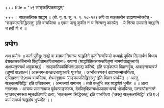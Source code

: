 +++
title = "५९ साङ्कल्पिकश्राद्धम्"

+++
। साङ्कल्पिक श्राद्धम् ॥ (बो. गृ. प. सू. १. ९. १०-११) अपि वा सङ्कल्पेन ब्राह्मणान्भोजयेत् - 'सङ्कल्पसिद्धिरस्तु' इति वाचयित्वा ॥ एवमा पत्सु कुर्वीत न च नित्यन्तु कारयेत् । ये नित्या उपासते श्राद्धानि च हवी षि च ॥
## प्रयोगः
अथ प्रयोगः ॥ कर्ता पूर्वेद्युः सद्यो वा ब्राह्मणानिमन्त्र्य श्राद्धदिने कृतनित्यक्रियो मध्याह्ने पूर्वमेव तिलतर्पणं विधाय देशकालकर्तिनान्ते पितृपितामहपितामहानां० रूपाणां (श्राद्धविहितसमस्तपितॄणां नामगोत्राद्युच्चार्य) अक्षय्यतृप्त्यर्थं अमुकश्राद्धं । साङ्कल्पिकविधिनाऽहमद्य करिष्ये, इति सङ्कल्प्य विप्रानाहूय, आवाहनाऱ्यावर्ज (तूष्णीं वाऽवाहनं ) आसनगन्धाच्छादनाशुपचारैः पूजयेत् । अग्नौकरणवर्ज ब्राह्मणान्भोजयित्वा, तृप्तिप्रश्नान्तेऽक्षय्यं वाचयित्वा, शेषमनुज्ञाप्य ‘सङ्कल्पसिद्धिरस्तु' इति विप्रान प्रार्थयेत् । 'अस्तु सङ्कल्पसिद्धिः' इति प्रतिवचनम् । अन्यत्सर्वं समानम् । ततो बन्धुभिः सह श्राद्धशेषं भुनीत ॥ ॥ अत्य न्ताशक्तः - आचम्य प्राणानायम्य पूर्ववत्सङ्कल्प्य, देवपितृविप्रान्यथोपपादमभ्यर्च्य भोजयित्वा, उत्तरापोशनान्ते भुक्तवद्भयस्ता म्बूलदक्षिणादि दत्वा, ‘सङ्कल्प्य सिद्धिरस्तु' इति वाचयित्वा ('अस्तु सङ्कल्पसिद्धिः' इति प्र०) कर्म समर्घ्य श्राद्धशेष भुञ्जीत ।।
